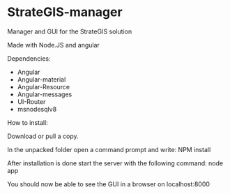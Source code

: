 # StrateGIS-manager
Manager and GUI for the StrateGIS solution

Made with Node.JS and angular

Dependencies:
* Angular
* Angular-material
* Angular-Resource
* Angular-messages
* UI-Router
* msnodesqlv8




How to install:

Download or pull a copy.

In the unpacked folder open a command prompt and write: NPM install

After installation is done start the server with the following command: node app

You should now be able to see the GUI in a browser on localhost:8000
